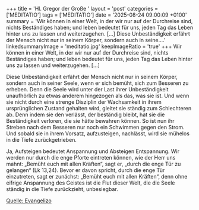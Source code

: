 +++
title = 'Hl. Gregor der Große  '
layout = 'post'
categories = ['MEDITATIO']
tags = ['MEDITATIO']
date = '2025-08-24 09:00:09 +0100'
summary = 'Wir können in einer Welt, in der wir nur auf der Durchreise sind, nichts Beständiges haben; und leben bedeutet für uns, jeden Tag das Leben hinter uns zu lassen und weiterzugehen. [...]   Diese Unbeständigkeit erfährt der Mensch nicht nur in seinem Körper, sondern auch in seine....'
linkedsummaryImage = 'meditatio.jpg'
keepImageRatio = 'true'
+++
Wir können in einer Welt, in der wir nur auf der Durchreise sind, nichts Beständiges haben; und leben bedeutet für uns, jeden Tag das Leben hinter uns zu lassen und weiterzugehen. [...]
 
Diese Unbeständigkeit erfährt der Mensch nicht nur in seinem Körper, sondern auch in seiner Seele, wenn er sich bemüht, sich zum Besseren zu erheben.<!--more--> Denn die Seele wird unter der Last ihrer Unbeständigkeit unaufhörlich zu etwas anderem hingezogen als das, was sie ist. Und wenn sie nicht durch eine strenge Disziplin der Wachsamkeit in ihrem ursprünglichen Zustand gehalten wird, gleitet sie ständig zum Schlechteren ab. Denn indem sie den verlässt, der beständig bleibt, hat sie die Beständigkeit verloren, die sie hätte bewahren können. So ist nun ihr Streben nach dem Besseren nur noch ein Schwimmen gegen den Strom. Und sobald sie in ihrem Vorsatz, aufzusteigen, nachlässt, wird sie mühelos in die Tiefe zurückgetrieben.
 
Ja, Aufsteigen bedeutet Anspannung und Absteigen Entspannung. Wir werden nur durch die enge Pforte eintreten können, wie der Herr uns mahnt: „Bemüht euch mit allen Kräften“, sagt er, „durch die enge Tür zu gelangen“ (Lk 13,24). Bevor er davon spricht, durch die enge Tür einzutreten, sagt er zunächst: „Bemüht euch mit allen Kräften“, denn ohne eifrige Anspannung des Geistes ist die Flut dieser Welt, die die Seele ständig in die Tiefe zurückzieht, unbesiegbar.


[Quelle: Evangelizo](https://evangeliumtagfuertag.org/DE/gospel)
